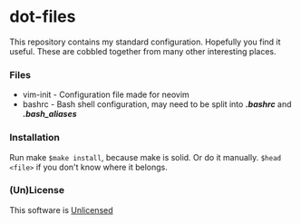 # dot-files
This repository contains my standard configuration.  Hopefully you find it useful.  These are cobbled together from many other interesting places.

### Files

+ vim-init - Configuration file made for neovim
+ bashrc - Bash shell configuration, may need to be split into ***.bashrc*** and ***.bash_aliases***

### Installation
Run make `$make install`, because make is solid.  Or do it manually.  `$head <file>` if you don't know where it belongs.

### (Un)License
This software is [Unlicensed](https://http://unlicense.org) 
